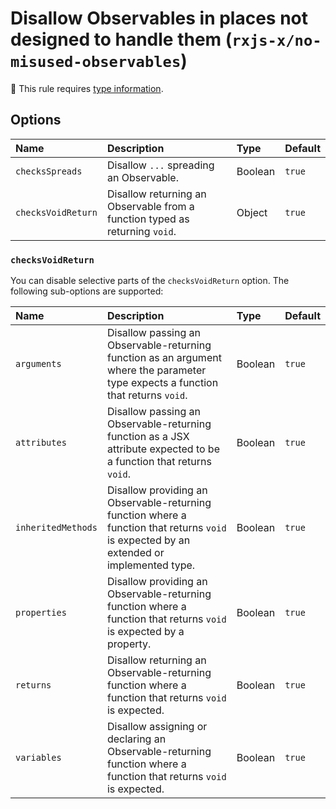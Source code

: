 # Disallow Observables in places not designed to handle them (`rxjs-x/no-misused-observables`)

💭 This rule requires [type information](https://typescript-eslint.io/linting/typed-linting).

<!-- end auto-generated rule header -->

## Options

<!-- WARNING: not auto-generated! -->

| Name               | Description                                                                                                                              | Type    | Default |
| :----------------- | :--------------------------------------------------------------------------------------------------------------------------------------- | :------ | :------ |
| `checksSpreads`    | Disallow `...` spreading an Observable.                                                                                                  | Boolean | `true`  |
| `checksVoidReturn` | Disallow returning an Observable from a function typed as returning `void`.                                                              | Object  | `true`  |

### `checksVoidReturn`

You can disable selective parts of the `checksVoidReturn` option. The following sub-options are supported:

| Name               | Description                                                                                                                              | Type    | Default |
| :----------------- | :--------------------------------------------------------------------------------------------------------------------------------------- | :------ | :------ |
| `arguments`        | Disallow passing an Observable-returning function as an argument where the parameter type expects a function that returns `void`.        | Boolean | `true`  |
| `attributes`       | Disallow passing an Observable-returning function as a JSX attribute expected to be a function that returns `void`.                      | Boolean | `true`  |
| `inheritedMethods` | Disallow providing an Observable-returning function where a function that returns `void` is expected by an extended or implemented type. | Boolean | `true`  |
| `properties`       | Disallow providing an Observable-returning function where a function that returns `void` is expected by a property.                      | Boolean | `true`  |
| `returns`          | Disallow returning an Observable-returning function where a function that returns `void` is expected.                                    | Boolean | `true`  |
| `variables`        | Disallow assigning or declaring an Observable-returning function where a function that returns `void` is expected.                       | Boolean | `true`  |
